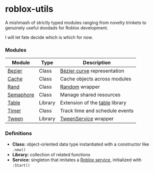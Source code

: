 # roblox-utils

A mishmash of strictly typed modules ranging from novelty trinkets to genuinely useful doodads for Roblox development.

I will let fate decide which is which for now.

### Modules

| Module         | Type    | Description                                |
|----------------|---------|--------------------------------------------|
| [Bezier]       | Class   | [Bézier curve] representation              |
| [Cache]        | Class   | Cache objects across modules               |
| [Rand]         | Class   | [Random] wrapper                           |
| [Semaphore]    | Class   | Manage shared resources                    |
| [Table]        | Library | Extension of the [table][table*] library   |
| [Timer]        | Class   | Track time and schedule events             |
| [Tween]        | Library | [TweenService] wrapper                     |

### Definitions

- **Class:** object-oriented data type instantiated with a constructor like `.new()`
- **Library:** collection of related functions 
- **Service:** singleton that imitates a [Roblox service], initialized with `:Start()`


[Bezier]: src/Bezier.luau
[Cache]: src/Cache.luau
[Rand]: src/Rand.luau
[Semaphore]: src/Semaphore.luau
[Table]: src/Table.luau
[Timer]: src/Timer.luau
[Tween]: src/Tween.luau

[Bézier curve]: https://en.wikipedia.org/wiki/B%C3%A9zier_curve
[Random]: https://create.roblox.com/docs/reference/engine/datatypes/Random
[table*]: https://create.roblox.com/docs/reference/engine/libraries/table
[TweenService]: https://create.roblox.com/docs/reference/engine/classes/TweenService
[Roblox service]: https://create.roblox.com/docs/scripting/services